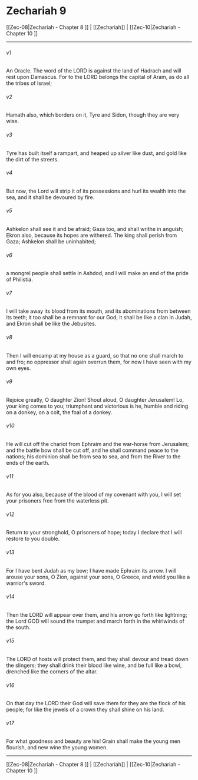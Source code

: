 # Zechariah 9

[[Zec-08|Zechariah - Chapter 8 ]] | [[Zechariah]] | [[Zec-10|Zechariah - Chapter 10 ]]
***

###### v1
An Oracle. The word of the LORD is against the land of Hadrach and will rest upon Damascus. For to the LORD belongs the capital of Aram, as do all the tribes of Israel;
###### v2
Hamath also, which borders on it, Tyre and Sidon, though they are very wise.
###### v3
Tyre has built itself a rampart, and heaped up silver like dust, and gold like the dirt of the streets.
###### v4
But now, the Lord will strip it of its possessions and hurl its wealth into the sea, and it shall be devoured by fire.
###### v5
Ashkelon shall see it and be afraid; Gaza too, and shall writhe in anguish; Ekron also, because its hopes are withered. The king shall perish from Gaza; Ashkelon shall be uninhabited;
###### v6
a mongrel people shall settle in Ashdod, and I will make an end of the pride of Philistia.
###### v7
I will take away its blood from its mouth, and its abominations from between its teeth; it too shall be a remnant for our God; it shall be like a clan in Judah, and Ekron shall be like the Jebusites.
###### v8
Then I will encamp at my house as a guard, so that no one shall march to and fro; no oppressor shall again overrun them, for now I have seen with my own eyes.
###### v9
Rejoice greatly, O daughter Zion! Shout aloud, O daughter Jerusalem! Lo, your king comes to you; triumphant and victorious is he, humble and riding on a donkey, on a colt, the foal of a donkey.
###### v10
He will cut off the chariot from Ephraim and the war-horse from Jerusalem; and the battle bow shall be cut off, and he shall command peace to the nations; his dominion shall be from sea to sea, and from the River to the ends of the earth.
###### v11
As for you also, because of the blood of my covenant with you, I will set your prisoners free from the waterless pit.
###### v12
Return to your stronghold, O prisoners of hope; today I declare that I will restore to you double.
###### v13
For I have bent Judah as my bow; I have made Ephraim its arrow. I will arouse your sons, O Zion, against your sons, O Greece, and wield you like a warrior's sword.
###### v14
Then the LORD will appear over them, and his arrow go forth like lightning; the Lord GOD will sound the trumpet and march forth in the whirlwinds of the south.
###### v15
The LORD of hosts will protect them, and they shall devour and tread down the slingers; they shall drink their blood like wine, and be full like a bowl, drenched like the corners of the altar.
###### v16
On that day the LORD their God will save them for they are the flock of his people; for like the jewels of a crown they shall shine on his land.
###### v17
For what goodness and beauty are his! Grain shall make the young men flourish, and new wine the young women.

***

[[Zec-08|Zechariah - Chapter 8 ]] | [[Zechariah]] | [[Zec-10|Zechariah - Chapter 10 ]]
